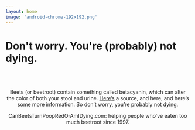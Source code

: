 ```yaml
---
layout: home
image: 'android-chrome-192x192.png'
---
```

# Don't worry. You're (probably) not dying.

<br/><br/>
<p style="text-align:center;">Beets (or beetroot) contain something called betacyanin, which can alter the color of both your stool and urine. <a href="www.google.com">Here’s</a> a source, and here, and here’s some more information. So don’t worry, you’re probably not dying. </p>

<p style="text-align:center;">CanBeetsTurnPoopRedOrAmIDying.com: helping people who’ve eaten too much beetroot since 1997.</p>


